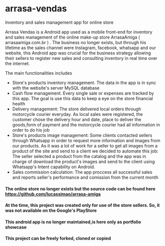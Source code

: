 # arrasa-vendas
Inventory and sales management app for online store

Arrasa Vendas is a Android app used as a mobile front-end for inventory and sales management of the
online make-up store ArrasaAmiga ( arrasaamiga.com.br ) . The business no longer exists, but through
his lifetime as the sales channel were Instagram, facebook, whatsapp and our website, this Android 
app was crucial for the business strategy allowing their sellers to register new sales and 
consulting inventory in real time over the internet.

The main functionalities includes
  - Store's products inventory management. The data in the app is in sync with the website's server MySQL database
  - Cash flow management. Every single sale or expenses are tracked by this app. The goal is use this data to keep 
    a eye on the store financial health 
  - Delivery management: The store delivered local orders through motorcycle courier everyday. As local sales were registered,
  the customer chose the delivery hour and date, place to deliver the goods,form of payment and the motorcycle courier had all
  information in order to do his job
  - Store's products image management: Some clients contacted sellers through Whatsapp in order to request more information and
  images from our products. As it was a lot of work for a seller to get all images from a product of the site and send 
  to a client we decided to automate this job: The seller selected a product from the catalog and the app was in charge 
  of download the product's images and send to the client using Whatsapp's Intent capability on Android.
  - Sales commission calculation: The app proccess all successful sales and reports seller's performance 
  and comission from the current month
  
  #### The online store no longer exists but the source code can be found here https://github.com/lucassimao/arrasa-amiga
  #### At the time, this project was created only for use of the store sellers. So, it was not available on the Google's PlayStore   
  #### This android app is no longer maintained,is here only as portfolio showcase
  #### This project can be freely forked, cloned or copied   
